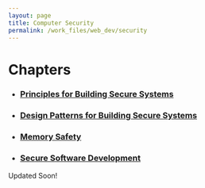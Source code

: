 ```yaml
---
layout: page
title: Computer Security
permalink: /work_files/web_dev/security
---
```


# Chapters

* ### [Principles for Building Secure Systems](/work_files/web_dev/security/pbss)

* ### [Design Patterns for Building Secure Systems](/work_files/web_dev/security/dpbss)

* ### [Memory Safety](/work_files/web_dev/security/ms)

* ### [Secure Software Development](/work_files/web_dev/security/ssd)


Updated Soon!